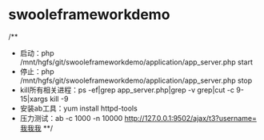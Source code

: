 # swooleframeworkdemo

/**
 * 启动：php /mnt/hgfs/git/swooleframeworkdemo/application/app_server.php start
 * 停止：php /mnt/hgfs/git/swooleframeworkdemo/application/app_server.php stop
 * kill所有相关进程：ps -ef|grep app_server.php|grep -v grep|cut -c 9-15|xargs kill -9
 * 安装ab工具：yum install httpd-tools
 * 压力测试：ab -c 1000 -n 10000 http://127.0.0.1:9502/ajax/t3?username=我我我
 **/